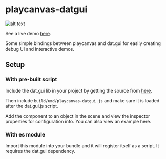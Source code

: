 # playcanvas-datgui

![alt text](https://i.ibb.co/7Y7gZN4/playcanvas-datguipreview.gif "Preview")

See a live demo [here](https://playcanv.as/p/yvrjXeBc/).

Some simple bindings between playcanvas and dat.gui for easily creating debug UI and interactive demos.

## Setup

### With pre-built script

Include the dat.gui lib in your project by getting the source from [here](https://www.npmjs.com/package/dat.gui).

Then include `build/umd/playcanvas-datgui.js` and make sure it is loaded after the dat.gui.js script.

Add the component to an object in the scene and view the inspector properties for configuration info. You can also view an example here.

### With es module

Import this module into your bundle and it will register itself as a script. It requires the dat.gui dependency.
